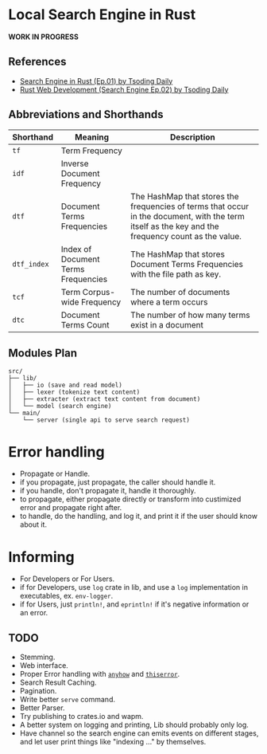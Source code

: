 # Local Search Engine in Rust

**WORK IN PROGRESS**

## References

- [Search Engine in Rust (Ep.01) by Tsoding Daily](https://www.youtube.com/watch?v=hm5xOJiVEeg)
- [Rust Web Development (Search Engine Ep.02) by Tsoding Daily](https://www.youtube.com/watch?v=OYAKjlYm_Ew&t=5957s)

## Abbreviations and Shorthands

| Shorthand   | Meaning                             | Description                                                                                                                                        |
| ----------- | ----------------------------------- | -------------------------------------------------------------------------------------------------------------------------------------------------- |
| `tf`        | Term Frequency                      |                                                                                                                                                    |
| `idf`       | Inverse Document Frequency          |                                                                                                                                                    |
| `dtf`       | Document Terms Frequencies          | The HashMap that stores the frequencies of terms that occur in the document, with the term itself as the key and the frequency count as the value. |
| `dtf_index` | Index of Document Terms Frequencies | The HashMap that stores Document Terms Frequencies with the file path as key.                                                                      |
| `tcf`       | Term Corpus-wide Frequency          | The number of documents where a term occurs                                                                                                        |
| `dtc`       | Document Terms Count                | The number of how many terms exist in a document                                                                                                   |

## Modules Plan

```
src/
├── lib/
│   ├── io (save and read model)
│   ├── lexer (tokenize text content)
│   ├── extracter (extract text content from document)
│   └── model (search engine)
└── main/
    └── server (single api to serve search request)
```

# Error handling

- Propagate or Handle.
- if you propagate, just propagate, the caller should handle it.
- if you handle, don't propagate it, handle it thoroughly.
- to propagate, either propagate directly or transform into custimized error and propagate right after.
- to handle, do the handling, and log it, and print it if the user should know about it.

# Informing

- For Developers or For Users.
- if for Developers, use `log` crate in lib, and use a `log` implementation in executables, ex. `env-logger`.
- if for Users, just `println!`, and `eprintln!` if it's negative information or an error.

## TODO

- Stemming.
- Web interface.
- Proper Error handling with [`anyhow`](https://crates.io/crates/anyhow) and [`thiserror`](https://crates.io/crates/thiserror).
- Search Result Caching.
- Pagination.
- Write better `serve` command.
- Better Parser.
- Try publishing to crates.io and wapm.
- A better system on logging and printing, Lib should probably only log.
- Have channel so the search engine can emits events on different stages, and let user print things like "indexing ..." by themselves.
